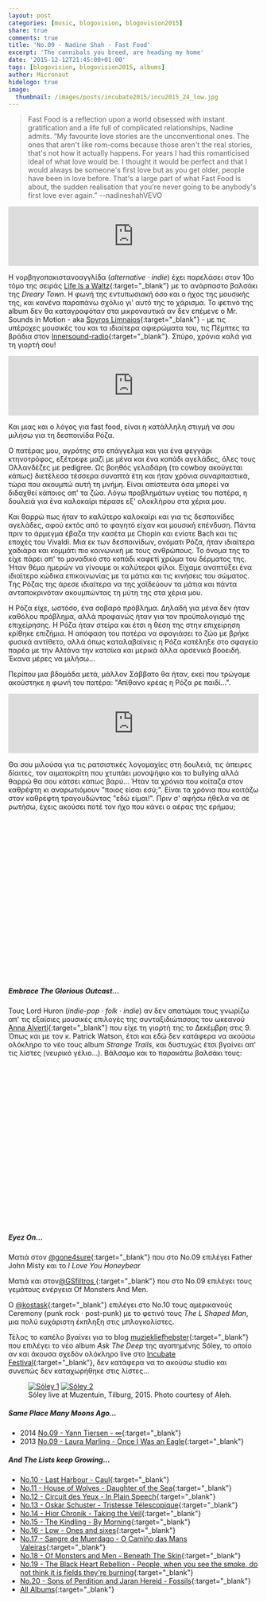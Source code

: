 ```yaml
---
layout: post
categories: [music, blogovision, blogovision2015]
share: true
comments: true
title: 'No.09 - Nadine Shah - Fast Food'
excerpt: 'The cannibals you breed, are heading my home'
date: '2015-12-12T21:45:00+01:00'
tags: [blogovision, blogovision2015, albums]
author: Micronaut
hidelogo: true
image:
  thumbnail: /images/posts/incubate2015/incu2015_24_low.jpg
---
```

>Fast Food is a reflection upon a world obsessed with instant gratification and a life full of complicated relationships, Nadine admits. &ldquo;My favourite love stories are the unconventional ones. The ones that aren't like rom-coms because those aren't the real stories, that's not how it actually happens. For years I had this romanticised ideal of what love would be. I thought it would be perfect and that I would always be someone's first love but as you get older, people have been in love before. That's a large part of what Fast Food is about, the sudden realisation that you're never going to be anybody's first love ever again.&rdquo; --nadineshahVEVO

<iframe style="border: 0; width: 100%; height: 120px;" src="https://bandcamp.com/EmbeddedPlayer/album=4168697073/size=large/bgcol=ffffff/linkcol=0687f5/tracklist=false/artwork=small/track=4268255693/transparent=true/" seamless><a href="http://nadineshah.bandcamp.com/album/fast-food">Fast Food by Nadine Shah</a></iframe>

Η νορβηγοπακιστανοαγγλίδα (*alternative · indie*) έχει παρελάσει στον 10ο τόμο της σειράς [Life Is a Waltz](https://www.mixcloud.com/MoonlightFairyTales/life-is-a-waltz-vol10-the-werewolfs-curse/){:target="_blank"} με το ανάρπαστο βαλσάκι της *Dreary Town*. Η φωνή της εντυπωσιακή όσο και ο ήχος της μουσικής της, και κανένα παραπάνω σχόλιο γι' αυτό της το χάρισμα. Το φετινό της album δεν θα καταγραφόταν στα μικροναυτικά αν δεν επέμενε o Μr. Sounds in Motion - aka [Spyros Limnaios](https://www.mixcloud.com/spiros-limnaios){:target="_blank"} - με τις υπέροχες μουσικές του και τα ιδιαίτερα αφιερώματα του, τις Πέμπτες τα βράδια στον [Innersound-radio](http://innersound-radio.com/){:target="_blank"}. Σπύρο, χρόνια καλά για τη γιορτή σου!

<iframe style="border: 0; width: 100%; height: 120px;" src="https://bandcamp.com/EmbeddedPlayer/album=4168697073/size=large/bgcol=ffffff/linkcol=0687f5/tracklist=false/artwork=small/track=1205144353/transparent=true/" seamless><a href="http://nadineshah.bandcamp.com/album/fast-food">Fast Food by Nadine Shah</a></iframe>

Και μιας και ο λόγος για fast food, είναι η κατάλληλη στιγμή να σου μιλήσω για τη δεσποινίδα Ρόζα. 

Ο πατέρας μου, αγρότης στο επάγγελμα και για ένα φεγγάρι κτηνοτρόφος, εξέτρεφε μαζί με μένα και ένα κοπάδι αγελάδες, όλες τους Ολλανδέζες με pedigree. Ως βοηθός γελαδάρη (το cowboy ακούγεται κάπως) διετέλεσα τέσσερα συναπτά έτη και ήταν χρόνια συναρπαστικά, τώρα που ακουμπώ αυτή τη μνήμη. Είναι απίστευτα όσα μπορεί να διδαχθεί κάποιος απ' τα ζώα. Λόγω προβλημάτων υγείας του πατέρα, η δουλειά για ένα καλοκαίρι πέρασε εξ' ολοκλήρου στα χέρια μου.

 Και θαρρώ πως ήταν το καλύτερο καλοκαίρι και για τις δεσποινίδες αγελάδες, αφού εκτός από το φαγητό είχαν και μουσική επένδυση. Πάντα πριν το άρμεγμα έβαζα την κασέτα με Chopin και ενίοτε Bach και τις εποχές του Vivaldi. Μια εκ των δεσποινίδων, ονόματι Ρόζα, ήταν ιδιαίτερα χαδιάρα και κομμάτι πιο κοινωνική με τους ανθρώπους. Το όνομα της το είχε πάρει απ' το μοναδικό στο κοπάδι καφετί χρώμα του δέρματος της. Ήταν θέμα ημερών να γίνουμε οι καλύτεροι φίλοι. Είχαμε αναπτύξει ένα ιδιαίτερο κώδικα επικοινωνίας με τα μάτια και τις κινήσεις του σώματος. Της Ρόζας της άρεσε ιδιαίτερα να της χαϊδεύουν τα μάτια και πάντα ανταποκρινόταν ακουμπώντας τη μύτη της στα χέρια μου. 
 
Η Ρόζα είχε, ωστόσο, ένα σοβαρό πρόβλημα. Δηλαδή για μένα δεν ήταν καθόλου πρόβλημα, αλλά προφανώς ήταν για τον προϋπολογισμό της επιχείρησης. Η Ρόζα ήταν στείρα και έτσι η θέση της στην επιχείρηση κρίθηκε επιζήμια. Η απόφαση του πατέρα να σφαγιάσει το ζώο με βρήκε φυσικά αντίθετο, αλλά όπως καταλαβαίνεις η Ρόζα κατέληξε στο σφαγείο παρέα με την Αλτάνα την κατσίκα και μερικά άλλα αρσενικά βοοειδή. Έκανα μέρες να μιλήσω...

Περίπου μια βδομάδα μετά, μάλλον Σάββατο θα ήταν, εκεί που τρώγαμε ακούστηκε η φωνή του πατέρα: "Απίθανο κρέας η Ρόζα ρε παιδί...". 

<iframe style="border: 0; width: 100%; height: 120px;" src="https://bandcamp.com/EmbeddedPlayer/album=4168697073/size=large/bgcol=ffffff/linkcol=0687f5/tracklist=false/artwork=small/track=3397414761/transparent=true/" seamless><a href="http://nadineshah.bandcamp.com/album/fast-food">Fast Food by Nadine Shah</a></iframe>

Θα σου μιλούσα για τις ρατσιστικές λογομαχίες στη δουλειά, τις άπειρες δίαιτες, τον αιματοκρίτη που χτυπάει μονοψήφιο και το bullying αλλά θαρρώ θα σου κάτσει κάπως βαρύ...  Ήταν τα χρόνια που κοίταζα στον καθρέφτη κι αναρωτιόμουν "ποιος είσαι εσύ;". Είναι τα χρόνια που κοιτάζω στον καθρέφτη τραγουδώντας "εδώ είμαι!". Πριν σ' αφήσω ήθελα να σε ρωτήσω, έχεις ακούσει ποτέ τον ήχο που κάνει ο αέρας της ερήμου;

<iframe class="invisible center" width="70%" height="320" src="about:blank" data-src="https://www.youtube.com/embed/Hzg3CPHrwbE" frameborder="0">&nbsp;</iframe>

<div class="text-divider"></div>

##### Embrace The Glorious Outcast...

Τους Lord Huron (*indie-pop · folk · indie*) αν δεν απατώμαι τους γνωρίζω απ' τις εξαίσιες μουσικές επιλογές της συνταξιδιώτισσας του ωκεανού [Anna Alverti](https://www.mixcloud.com/annaalverti102/){:target="_blank"} που είχε τη γιορτή της το Δεκέμβρη στις 9. Όπως και με τον κ. Patrick Watson, έτσι και εδώ δεν κατάφερα να ακούσω ολόκληρο το νέο τους album *Strange Trails*, και δυστυχώς έτσι βγαίνει απ' τις λίστες (νευρικό γέλιο...). Βάλσαμο και το παρακάτω βαλσάκι τους:

<iframe class="invisible center" width="70%" height="320" src="about:blank" data-src="https://www.youtube.com/embed/UmtCz1a3ikc" frameborder="0">&nbsp;</iframe>

<div class="text-divider"></div>

##### <i class="fa fa-hand-o-right"></i> Eyez Οn...

Ματιά στον  [@gone4sure](https://gone4sure.wordpress.com/2015/12/12/09-father-john-misty-richard-hawley/){:target="_blank"}  που στο No.09 επιλέγει  Father John Misty και το  *I Love You Honeybear*

Ματιά και στον[@GSfiltros ](http://niouslete.blogspot.nl/2015/12/neun-9-of-monsters-and-men-beneath-skin.html?spref=tw){:target="_blank"} που στο No.09 επιλέγει τους γεμάτους ενέργεια Of Monsters And Men.

Ο [@kostask](http://giotatrelokomeio.blogspot.nl/2015/12/11-sexwitch-swxitch.html){:target="_blank"} επιλέγει στο Νο.10 τους αμερικανούς Ceremony (punk rock ·  post-punk) με το φετινό τους *The L Shaped Man*, μια πολύ ευχάριστη έκπληξη στις μπλογκολίστες.
 
Τέλος το καπέλο βγαίνει για το blog [muziekliefhebster](https://muziekliefhebster.wordpress.com/2015/12/12/9-soley-ask-the-deep/){:target="_blank"} που επιλέγει το νέο album *Ask The Deep* της αγαπημένης Sóley, το οποίο αν και άκουσα σχεδόν ολόκληρο live στο [Incubate Festival](/music/review/incubate-2015/){:target="_blank"}, δεν κατάφερα να το ακούσω studio και συνεπώς δεν καταχωρήθηκε στις λίστες... 

<div class="invisible">
<figure class="half">
	<a href="{{ site.external_data_url }}/images/posts/incubate2015/incu2015_23.jpg"><img src="about:blank" data-src="{{ site.external_data_url }}/images/posts/incubate2015/incu2015_23_low.jpg" alt="Sóley 1" /></a>
	<a href="{{ site.external_data_url }}/images/posts/incubate2015/incu2015_24.jpg"><img src="about:blank" data-src="{{ site.external_data_url }}/images/posts/incubate2015/incu2015_24_low.jpg" alt="Sóley 2" /></a>
	<figcaption>Sóley live at Muzentuin, Tilburg, 2015. Photo courtesy of Aleh.</figcaption>
</figure>
</div>

##### <i class="fa fa-hand-o-right"></i> Same Place Many Moons Ago...

* 2014 [No.09 - Yann Tiersen - ∞](/music/blogovision/blogovision2014/blogovision2014-no09/){:target="_blank"}
* 2013 [No.09 - Laura Marling - Once I Was an Eagle](/music/blogovision/blogovision2013/blogovision2013-no09/){:target="_blank"}

##### <i class="fa fa-hand-o-right"></i> And The Lists keep Growing...

* [No.10 - Last Harbour - Caul](/music/blogovision/blogovision2015/blogovision2015-no10/){:target="_blank"}
* [No.11 - House of Wolves - Daughter of the Sea](/music/blogovision/blogovision2015/blogovision2015-no11/){:target="_blank"}
* [No.12 - Circuit des Yeux - In Plain Speech](/music/blogovision/blogovision2015/blogovision2015-no12/){:target="_blank"}
* [No.13 - Oskar Schuster - Tristesse Télescopique](/music/blogovision/blogovision2015/blogovision2015-no13/){:target="_blank"}
* [No.14 - Hior Chronik - Taking the Veil](/music/blogovision/blogovision2015/blogovision2015-no14/){:target="_blank"}
* [No.15 - The Kindling - By Morning](/music/blogovision/blogovision2015/blogovision2015-no15/){:target="_blank"}
* [No.16 - Low - Ones and sixes](/music/blogovision/blogovision2015/blogovision2015-no16/){:target="_blank"}
* [No.17 - Sangre de Muerdago - O Camiño das Mans Valeiras](/music/blogovision/blogovision2015/blogovision2015-no17/){:target="_blank"}
* [No.18 - Of Monsters and Men - Beneath The Skin](/music/blogovision/blogovision2015/blogovision2015-no18/){:target="_blank"}
* [No.19 - The Black Heart Rebellion - People, when you see the smoke, do not think it is fields they're burning](/music/blogovision/blogovision2015/blogovision2015-no19/){:target="_blank"}
* [No.20 - Sons of Perdition and Jaran Hereid - Fossils](/music/blogovision/blogovision2015/blogovision2015-no20/){:target="_blank"}
* [All Albums](/music/new-albums-2015/){:target="_blank"}